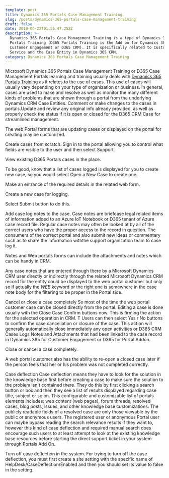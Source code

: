 ```yaml
---
template: post
title: Dynamics 365 Portals Case Management Training
slug: /posts/dynamics-365-portals-case-management-training
draft: false
date: 2019-06-22T01:55:47.252Z
description: >-
  Dynamics 365 Portals Case Management Training is a type of Dynamics 365
  Portals Training (D365 Portals Training is the Add on for Dynamics 365
  Customer Engagement or D365 CRM). It is specifically related to Customer
  Service and the Case Entity in Dynamics 365 CRM.
category: Dynamics 365 Portals Case Management Training
---
```

Microsoft Dynamics 365 Portals Case Management Training or D365 Case Management Portals learning and training usually deals with [Dynamics 365 Portals Training](https://dynamics365portalstraining.com) as it relates to the use of cases. This use of cases will usually vary depending on your type of organization or business. In general, cases are used to make and resolve as well as monitor the many different kinds of problems that are shown through a portal from the underlying Dynamics CRM Case Entities. Comment or make changes to the cases in portals.Update and review any original info already provided, as well as properly check the status if it is open or closed for the D365 CRM Case for streamlined management.

The web Portal forms that are updating cases or displayed on the portal for creating may be customized.

Create cases from scratch.
Sign in to the portal allowing you to control what fields are visible to the user and then select Support.


View existing D365 Portals cases in the place.

To be good, know that a list of cases logged is displayed for you to create new case, so you would select Open a New Case to create one.

Make an entrance of the required details in the related web form.

Create a new case for logging.

Select Submit button to do this.

Add case log notes to the case,
Case notes are briefcase legal related items of information added to an Azure IoT Notebook or D365 tenant of Azure case record file. Regular case notes may often be looked at by all of the correct users who have the proper access to the record in question. The consumers of the correct portal and also submit new ideas or commentary such as to share the information withthe support organization team to case log it. 

Notes and Web portals forms can include the attachments and notes which can be handy in CRM.

Any case notes that are entered through there by a Microsoft Dynamics CRM user directly or indirectly through the related Microsoft Dynamics CRM record for the entity could be displayed to the web portal customer but only so if actually the *WEB* keyword or the right one is somewhere in the case note body for the filtering to be proper in the Portal side.

Cancel or close a case completely
So most of the time the web portal customer case can be closed directly from the portal. Editing a case is done usually with the Close Case Confirm buttons now. This is firming the action for the selected operation in CRM. T Users can then select Yes  r No buttons to confirm the case cancellation or closure of the case. This action will generally automatically close immediately any open activities or D365 CRM Cases Logs Notes and Attachments that had been linked to the case record in Dynamics 365 for Customer Engagement or D365 for Portal Addon.

Close or cancel a case completely.

A web portal customer also has the ability to re-open a closed case later if the person feels that her or his problem was not completed correctly. 

Case deflection
Case deflection means they have to look for the solution in the knowledge base first before creating a case to make sure the solution to the problem isn't contained there. They do this by first clicking a search button or box and then they see a list of results displayed regarding case title, subject or so on. This configurable and customizable list of portals elements includes: web content (web pages), forum threads,  resolved cases,  blog posts, issues, and other knowledge base customizations. 
The publicly readable fields of a resolved case are only those viewable by the public or anonymous users. The registered user or anonymous Portal user can maybe bypass reading the search relevance results if they want to, however this kind of case deflection and required manual search does encourage such users to at least attempt to look at the existing knowledge base resources before starting the direct support ticket in your system through Portals Add On. 

Turn off case deflection in the system. 
For trying to turn off the case deflection, you must first create a site setting with the specific name of HelpDesk/CaseDeflection/Enabled and then you should set its value to false in the setting.
